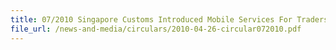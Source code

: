 ```yaml
---
title: 07/2010 Singapore Customs Introduced Mobile Services For Traders
file_url: /news-and-media/circulars/2010-04-26-circular072010.pdf
---
```

